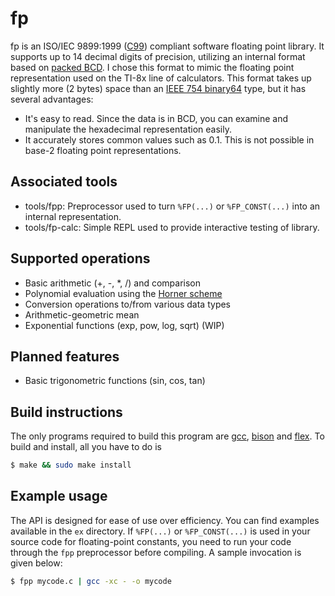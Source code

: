 fp
==

fp is an ISO/IEC 9899:1999 ([C99](http://en.wikipedia.org/wiki/C99)) compliant software floating point library. It supports up to 14 decimal digits of precision, utilizing an internal format based on [packed BCD](http://en.wikipedia.org/wiki/Binary-coded_decimal#Packed_BCD). I chose this format to mimic the floating point representation used on the TI-8x line of calculators. This format takes up slightly more (2 bytes) space than an [IEEE 754 binary64](http://en.wikipedia.org/wiki/Double-precision_floating-point_format#IEEE_754_double-precision_binary_floating-point_format:_binary64) type, but it has several advantages:
* It's easy to read. Since the data is in BCD, you can examine and manipulate the hexadecimal representation easily.
* It accurately stores common values such as 0.1. This is not possible in base-2 floating point representations.

Associated tools
----------------
* tools/fpp: Preprocessor used to turn `%FP(...)` or `%FP_CONST(...)` into an internal representation.
* tools/fp-calc: Simple REPL used to provide interactive testing of library.

Supported operations
--------------------
* Basic arithmetic (+, -, *, /) and comparison
* Polynomial evaluation using the [Horner scheme](http://en.wikipedia.org/wiki/Horner_scheme)
* Conversion operations to/from various data types
* Arithmetic-geometric mean
* Exponential functions (exp, pow, log, sqrt) (WIP)

Planned features
----------------
* Basic trigonometric functions (sin, cos, tan)

Build instructions
------------------
The only programs required to build this program are [gcc](http://gcc.gnu.org/), [bison](http://www.gnu.org/software/bison/) and [flex](http://www.gnu.org/software/flex/). To build and install, all you have to do is

```bash
$ make && sudo make install
```

Example usage
-------------
The API is designed for ease of use over efficiency. You can find examples available in the `ex` directory. If `%FP(...)` or `%FP_CONST(...)` is used in your source code for floating-point constants, you need to run your code through the `fpp` preprocessor before compiling. A sample invocation is given below:

```bash
$ fpp mycode.c | gcc -xc - -o mycode
```
